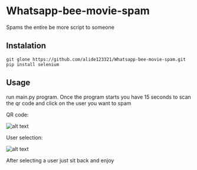 # Whatsapp-bee-movie-spam

Spams the entire be more script to someone

## Instalation

```
git glone https://github.com/alide123321/Whatsapp-bee-movie-spam.git
pip install selenium
```

## Usage

run main.py program. Once the program starts you have 15 seconds to scan the qr code and click on the user you want to spam

QR code:

![alt text](https://qph.fs.quoracdn.net/main-qimg-81a472b5eb69e75c6333f0070ccef3bd)

User selection:

![alt text](https://3.bp.blogspot.com/-MygS0QXN_HE/VYu_NQfXMbI/AAAAAAAAE-I/NLPqibAU368/w1200-h630-p-k-no-nu/whatsapp-web2.jpg)

After selecting a user just sit back and enjoy
